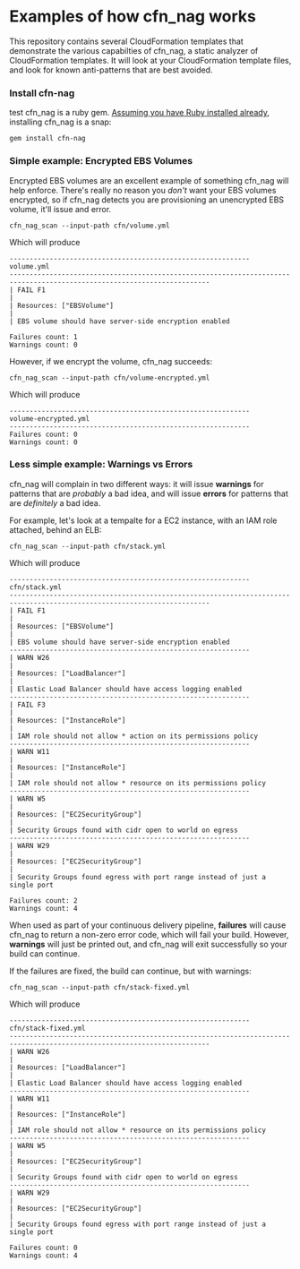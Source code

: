 # Examples of how cfn_nag works

This repository contains several CloudFormation templates that demonstrate the various capabilties of cfn_nag, a static analyzer of CloudFormation templates. It will look at your CloudFormation template files, and look for known anti-patterns that are best avoided.

### Install cfn-nag
test
cfn_nag is a ruby gem. [Assuming you have Ruby installed already](https://www.ruby-lang.org/en/documentation/installation/), installing cfn_nag is a snap:

    gem install cfn-nag

### Simple example: Encrypted EBS Volumes

Encrypted EBS volumes are an excellent example of something cfn_nag will help enforce. There's really no reason you _don't_ want your EBS volumes encrypted, so if cfn_nag detects you are provisioning an unencrypted EBS volume, it'll issue and error.

    cfn_nag_scan --input-path cfn/volume.yml

Which will produce
    
    ------------------------------------------------------------
    volume.yml
    ------------------------------------------------------------------------------------------------------------------------
    | FAIL F1
    |
    | Resources: ["EBSVolume"]
    |
    | EBS volume should have server-side encryption enabled

    Failures count: 1
    Warnings count: 0

However, if we encrypt the volume, cfn_nag succeeds:     

    cfn_nag_scan --input-path cfn/volume-encrypted.yml

Which will produce

    ------------------------------------------------------------
    volume-encrypted.yml
    ------------------------------------------------------------
    Failures count: 0
    Warnings count: 0


### Less simple example: Warnings vs Errors

cfn_nag will complain in two different ways: it will issue **warnings** for patterns that are _probably_ a bad idea, and will issue **errors** for patterns that are _definitely_ a bad idea.

For example, let's look at a tempalte for a EC2 instance, with an IAM role attached, behind an ELB:

    cfn_nag_scan --input-path cfn/stack.yml

Which will produce

    ------------------------------------------------------------
    cfn/stack.yml
    ------------------------------------------------------------------------------------------------------------------------
    | FAIL F1
    |
    | Resources: ["EBSVolume"]
    |
    | EBS volume should have server-side encryption enabled
    ------------------------------------------------------------
    | WARN W26
    |
    | Resources: ["LoadBalancer"]
    |
    | Elastic Load Balancer should have access logging enabled
    ------------------------------------------------------------
    | FAIL F3
    |
    | Resources: ["InstanceRole"]
    |
    | IAM role should not allow * action on its permissions policy
    ------------------------------------------------------------
    | WARN W11
    |
    | Resources: ["InstanceRole"]
    |
    | IAM role should not allow * resource on its permissions policy
    ------------------------------------------------------------
    | WARN W5
    |
    | Resources: ["EC2SecurityGroup"]
    |
    | Security Groups found with cidr open to world on egress
    ------------------------------------------------------------
    | WARN W29
    |
    | Resources: ["EC2SecurityGroup"]
    |
    | Security Groups found egress with port range instead of just a single port

    Failures count: 2
    Warnings count: 4
    
When used as part of your continuous delivery pipeline, **failures** will cause cfn_nag to return a non-zero error code, which will fail your build.  However, **warnings** will just be printed out, and cfn_nag will exit successfully so your build can continue. 

If the failures are fixed, the build can continue, but with warnings:

    cfn_nag_scan --input-path cfn/stack-fixed.yml 

Which will produce

    ------------------------------------------------------------
    cfn/stack-fixed.yml
    ------------------------------------------------------------------------------------------------------------------------
    | WARN W26
    |
    | Resources: ["LoadBalancer"]
    |
    | Elastic Load Balancer should have access logging enabled
    ------------------------------------------------------------
    | WARN W11
    |
    | Resources: ["InstanceRole"]
    |
    | IAM role should not allow * resource on its permissions policy
    ------------------------------------------------------------
    | WARN W5
    |
    | Resources: ["EC2SecurityGroup"]
    |
    | Security Groups found with cidr open to world on egress
    ------------------------------------------------------------
    | WARN W29
    |
    | Resources: ["EC2SecurityGroup"]
    |
    | Security Groups found egress with port range instead of just a single port

    Failures count: 0
    Warnings count: 4
